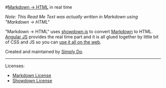 #[Markdown → HTML](http://simplydo.com/markDown) in real time

*Note: This Read Me Text was actually written in Markdown using "Markdown → HTML"*

"Markdown → HTML" uses [showdown.js](https://github.com/coreyti/showdown) to convert [Markdown](http://daringfireball.net/projects/markdown/) to HTML. [Angular JS](http://angularjs.org/) provides the real time part and it is all glued together by little bit of CSS and JS so you can [use it all on the web](http://simplydo.com/markDown).

Created and maintained by [Simply Do](http://simplydo.com).
___

Licenses:

* [Markdown License](http://daringfireball.net/projects/markdown/license)
* [Showdown License](http://github.com/coreyti/showdown/blob/master/license.txt)
